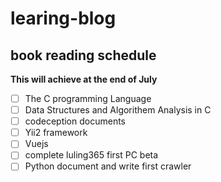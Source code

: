# learing-blog
## book reading schedule

**This will achieve at the end of July**
- [ ] The C programming Language
- [ ] Data Structures and Algorithem Analysis in C
- [ ] codeception documents
- [ ] Yii2 framework
- [ ] Vuejs
- [ ] complete luling365 first PC beta
- [ ] Python document and write first crawler 
